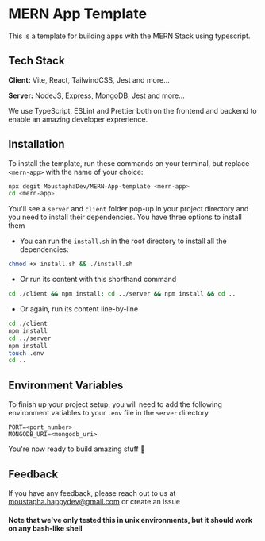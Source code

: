 # MERN App Template

This is a template for building apps with the MERN Stack using typescript.

## Tech Stack

**Client:** Vite, React, TailwindCSS, Jest and more...

**Server:** NodeJS, Express, MongoDB, Jest and more...

We use TypeScript, ESLint and Prettier both on the frontend and backend to enable an amazing developer exprerience.

## Installation

To install the template, run these commands on your terminal, but replace `<mern-app>` with the name of your choice:

```bash
npx degit MoustaphaDev/MERN-App-template <mern-app>
cd <mern-app>
```

You'll see a `server` and `client` folder pop-up in your project directory and you need to install their dependencies. You have three options to install them

- You can run the `install.sh` in the root directory to install all the dependencies:

```bash
chmod +x install.sh && ./install.sh

```

- Or run its content with this shorthand command

```bash
cd ./client && npm install; cd ../server && npm install && cd ..
```

- Or again, run its content line-by-line

```bash
cd ./client
npm install
cd ../server
npm install
touch .env
cd ..
```

## Environment Variables

To finish up your project setup, you will need to add the following environment variables to your `.env` file in the `server` directory

```
PORT=<port_number>
MONGODB_URI=<mongodb_uri>
```

You're now ready to build amazing stuff 🚀

## Feedback

If you have any feedback, please reach out to us at moustapha.happydev@gmail.com or create an issue

#### Note that we've only tested this in unix environments, but it should work on any bash-like shell
